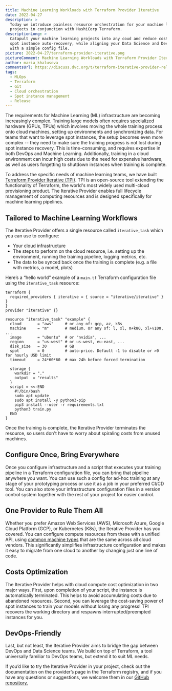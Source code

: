 ```yaml
---
title: Machine Learning Workloads with Terraform Provider Iterative
date: 2022-04-27
description: >
  Today we introduce painless resource orchestration for your machine learning
  projects in conjunction with HashiCorp Terraform.
descriptionLong: >
  Catapult your machine learning projects into any coud and reduce cost with
  spot instance auto-recovery, while aligning your Data Science and DevOps teams
  with a simple config file.
picture: 2022-04-27/terraform-provider-iterative.png
pictureComment: Machine Learning Workloads with Terraform Provider Iterative
author: maria_khalusova
commentsUrl: https://discuss.dvc.org/t/terraform-iterative-provider-release-blog-post/1171
tags:
  - MLOps
  - Terraform
  - Git
  - Cloud orchestration
  - Spot instance management
  - Release
---
```


The requirements for Machine Learning (ML) infrastructure are becoming
increasingly complex. Training large models often requires specialized hardware
(GPUs, TPUs) which involves moving the whole training process onto cloud
machines, setting up environments and synchronizing data. For teams that want to
leverage spot instances, the setup becomes even more complex -- they need to
make sure the training progress is not lost during spot instance recovery. This
is time-consuming, and requires expertise in both DevOps and Machine Learning.
Additionally, training in a cloud environment can incur high costs due to the
need for expensive hardware, as well as users forgetting to shutdown instances
when training is complete.

To address the specific needs of machine learning teams, we have built
[Terraform Provider Iterative (TPI)](https://github.com/iterative/terraform-provider-iterative).
TPI is an open-source tool extending the functionality of Terraform, the world's
most widely used multi-cloud provisioning product. The Iterative Provider
enables full lifecycle management of computing resources and is designed
specifically for machine learning pipelines.

## Tailored to Machine Learning Workflows

The Iterative Provider offers a single resource called `iterative_task` which
you can use to configure:

- Your cloud infrastructure
- The steps to perform on the cloud resource, i.e. setting up the environment,
  running the training pipeline, logging metrics, etc.
- The data to be synced back once the training is complete (e.g. a file with
  metrics, a model, plots)

Here’s a “hello world” example of a `main.tf` Terraform configuration file using
the `iterative_task` resource:

```hcl
terraform {
  required_providers { iterative = { source = "iterative/iterative" } }
}
provider "iterative" {}

resource "iterative_task" "example" {
  cloud       = "aws"     # or any of: gcp, az, k8s
  machine     = "m"       # medium. Or any of: l, xl, m+k80, xl+v100, ...
  image       = "ubuntu"  # or "nvidia", ...
  region      = "us-west" # or us-west, eu-east, ...
  disk_size   = 30        # GB
  spot        = 0         # auto-price. Default -1 to disable or >0 for hourly USD limit
  timeout     = 24*60*60  # max 24h before forced termination

  storage {
    workdir = "."
    output  = "results"
  }
  script = <<-END
    #!/bin/bash
    sudo apt update
    sudo apt install -y python3-pip
    pip3 install --user -r requirements.txt
    python3 train.py
  END
}
```

Once the training is complete, the Iterative Provider terminates the resource,
so users don't have to worry about spiraling costs from unused machines.

## Configure Once, Bring Everywhere

Once you configure infrastructure and a script that executes your training
pipeline in a Terraform configuration file, you can bring that pipeline anywhere
you want. You can use such a config for ad-hoc training at any stage of your
prototyping process or use it as a job in your preferred CI/CD tool. You can
also store your infrastructure configuration files in a version control system
together with the rest of your project for easier control.

## One Provider to Rule Them All

Whether you prefer Amazon Web Services (AWS), Microsoft Azure, Google Cloud
Platform (GCP), or Kubernetes (K8s), the Iterative Provider has you covered. You
can configure compute resources from these with a unified API, using
[common machine types](https://registry.terraform.io/providers/iterative/iterative/latest/docs/resources/task#machine-type)
that are the same across all cloud vendors. This significantly simplifies
infrastructure configuration and makes it easy to migrate from one cloud to
another by changing just one line of code.

## Costs Optimization

The Iterative Provider helps with cloud compute cost optimization in two major
ways. First, upon completion of your script, the instance is automatically
terminated. This helps to avoid accumulating costs due to abandoned resources.
Second, you can leverage the cost-saving power of spot instances to train your
models without losing any progress! TPI recovers the working directory and
respawns interrupted/preempted instances for you.

## DevOps-Friendly

Last, but not least, the Iterative Provider aims to bridge the gap between
DevOps and Data Science teams. We build on top of Terraform, a tool universally
familiar to DevOps teams, but extend it to suit ML needs.

If you’d like to try the Iterative Provider in your project, check out the
documentation on the provider’s page in the Terraform registry, and if you have
any questions or suggestions, we welcome them in our
[GitHub repository.](https://github.com/iterative/terraform-provider-iterative)
